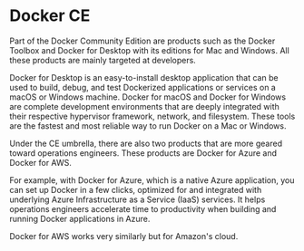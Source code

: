 # Docker CE

Part of the Docker Community Edition are products such as the Docker Toolbox and Docker for Desktop with its editions for Mac and Windows. All these products are mainly targeted at developers.

Docker for Desktop is an easy-to-install desktop application that can be used to build, debug, and test Dockerized applications or services on a macOS or Windows machine. Docker for macOS and Docker for Windows are complete development environments that are deeply integrated with their respective hypervisor framework, network, and filesystem. These tools are the fastest and most reliable way to run Docker on a Mac or Windows.

Under the CE umbrella, there are also two products that are more geared toward operations engineers. These products are Docker for Azure and Docker for AWS.

For example, with Docker for Azure, which is a native Azure application, you can set up Docker in a few clicks, optimized for and integrated with underlying Azure Infrastructure as a Service (IaaS) services. It helps operations engineers accelerate time to productivity when building and running Docker applications in Azure.

Docker for AWS works very similarly but for Amazon's cloud.